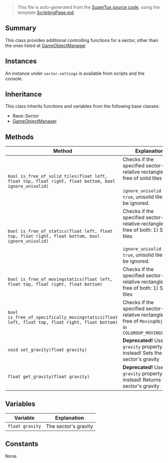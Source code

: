 > This file is auto-generated from the [SuperTux source code](https://github.com/SuperTux/supertux/tree/master/src), using the template [ScriptingPage.md](https://github.com/SuperTux/wiki/tree/master/templates/ScriptingPage.md).

Summary
-------

This class provides additional controlling functions for a sector, other than the ones listed at [GameObjectManager](https://github.com/SuperTux/supertux/wiki/ScriptingGameObjectManager)

Instances
--------

An instance under `sector.settings` is available from scripts and the console.

Inheritance
--------

This class inherits functions and variables from the following base classes:
* Base::Sector
* [GameObjectManager](https://github.com/SuperTux/supertux/wiki/ScriptingGameObjectManager)


Methods
-------

Method | Explanation
-------|-------
`bool is_free_of_solid_tiles(float left, float top, float right, float bottom, bool ignore_unisolid)` | Checks if the specified sector-relative rectangle is free of solid tiles<br /><br /> `ignore_unisolid` - If `true`, unisolid tiles will be ignored. 
`bool is_free_of_statics(float left, float top, float right, float bottom, bool ignore_unisolid)` | Checks if the specified sector-relative rectangle is free of both: 1) Solid tiles<br /><br /> `ignore_unisolid` - If `true`, unisolid tiles will be ignored. 
`bool is_free_of_movingstatics(float left, float top, float right, float bottom)` | Checks if the specified sector-relative rectangle is free of both: 1) Solid tiles
`bool is_free_of_specifically_movingstatics(float left, float top, float right, float bottom)` | Checks if the specified sector-relative rectangle is free of `MovingObject`s in `COLGROUP_MOVINGSTATIC`
`void set_gravity(float gravity)` | **Deprecated!** Use the `gravity` property instead! Sets the sector's gravity
`float get_gravity(float gravity)` | **Deprecated!** Use the `gravity` property instead! Returns the sector's gravity


Variables
---------

Variable | Explanation
---------|---------
`float gravity` | The sector's gravity


Constants
---------

None.
